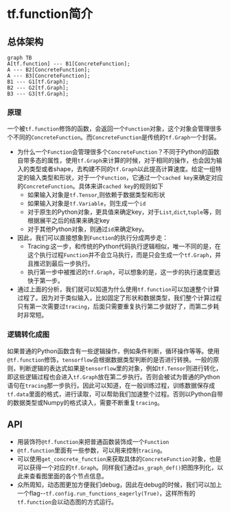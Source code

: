 # tf.function简介
## 总体架构
```mermaid
graph TB
A[tf.function] --- B1[ConcreteFunction];
A --- B2[ConcreteFunction];
A --- B3[ConcreteFunction];
B1 --- G1[tf.Graph];
B2 --- G2[tf.Graph];
B3 --- G3[tf.Graph];
```
### 原理
一个被```tf.function```修饰的函数，会返回一个```Function```对象，这个对象会管理很多个不同的```ConcreteFunction```。而```ConcreteFunction```是传统的```tf.Graph```一个封装。
- 为什么一个```Function```会管理很多个```ConcreteFunction```？不同于Python的函数自带多态的属性，使用```tf.Graph```来计算的时候，对于相同的操作，也会因为输入的类型或者shape，去构建不同的```tf.Graph```以此提高计算速度。给定一组特定的输入类型和形状，对于一个```Function```，它通过一个```cached key```来确定对应的```ConcreteFunction```。具体来讲```cached key```的规则如下
    * 如果输入对象是```tf.Tensor```,则依赖于数据类型和形状
    * 如果输入对象是```tf.Variable```，则生成一个```id```
    * 对于原生的Python对象，更具值来确定key，对于```List```,```dict```,```tuple```等，则根据展平之后的结果来确定key
    * 对于其他Python对象，则通过```id```来确定key。
- 因此，我们可以直接想象到```Function```的执行分成两步走：
    * Tracing:这一步，和传统的Python代码执行逻辑相似，唯一不同的是，在这个执行过程```Function```并不会立马执行，而是只会生成一个```tf.Graph```，并且推迟到最后一步执行。
    * 执行第一步中被推迟的```tf.Graph```，可以想象的是，这一步的执行速度要远快于第一步。
- 通过上面的分析，我们就可以知道为什么使用```tf.function```可以加速整个计算过程了。因为对于类似输入，比如固定了形状和数据类型，我们整个计算过程只有第一次需要过```tracing```，后面只需要重复执行第二步就好了，而第二步耗时非常短。
### 逻辑转化成图
如果普通的Python函数含有一些逻辑操作，例如条件判断，循环操作等等。使用```@tf.function```修饰，```tensorflow```会根据数据类型判断的是否进行转换。一般的原则，判断逻辑的表达式如果是```tensorflow```里的对象，例如```tf.Tensor```则进行转化，即这些逻辑过程也会进入```tf.Graph```放在第二步执行。否则会被试为普通的Python语句在```tracing```那一步执行。因此可以知道，在一般训练过程，训练数据保存成```tf.data```里面的格式，进行读取，可以帮助我们加速整个过程。否则以Python自带的数据类型或Numpy的格式读入，需要不断重复```tracing```。

## API
- 用装饰符```@tf.function```来把普通函数装饰成一个```Function```
- ```@tf.function```里面有一些参数，可以用来控制```tracing```。
- 可以使用```get_concrete_function```来获取具体的```ConcreteFunction```对象，也是可以获得一个对应的```tf.Graph```。同样我们通过```as_graph_def()```把图序列化，以此来查看图里面的各个节点信息。
- 众所周知，动态图更加方便我们debug，因此在debug的时候，我们可以加上一个flag--```tf.config.run_functions_eagerly(True)```，这样所有的```tf.function```会以动态图的方式运行。